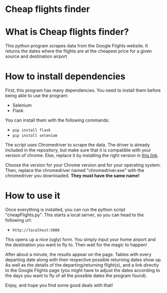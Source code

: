 # Cheap flights finder

# What is Cheap flights finder?
This python program scrapes data from the Google Flights website. It returns the dates where the flights are at the cheapest price for a given source and destination airport

# How to install dependencies
First, this program has many dependencies. You need to install them before being able to use the program:
- Selenium
- Flask

You can install them with the following commands:
- `pip install flask`
- `pip install selenium`

The script uses Chromedriver to scrape the data. The driver is already included in the repository, but make sure that it is compatible with your version of chrome.
Else, replace it by installing the right version in [this link](https://googlechromelabs.github.io/chrome-for-testing/). 

Choose the version for your Chrome version and for your operating system. Then, replace the chromedriver named "chromedriver.exe" with the chromedriver you downloaded. **They must have the same name!**

# How to use it
Once everything is installed, you can run the python script "cheapFlights.py". This starts a local server, so you can head to the following url:
- `http://localhost:5000`

This opens up a nice (ugly) form. You simply input your home airport and the destination you want to fly to. Then wait for the magic to happen!

After about a minute, the results appear on the page. Tables with every departing date along with their respective possible returning dates show up. As well as the details of the departing/returning flight(s), and a link directly to the Google Flights page (you might have to adjust the dates according to the days you want to fly of all the possible dates the program found).

Enjoy, and hope you find some good deals with that!
